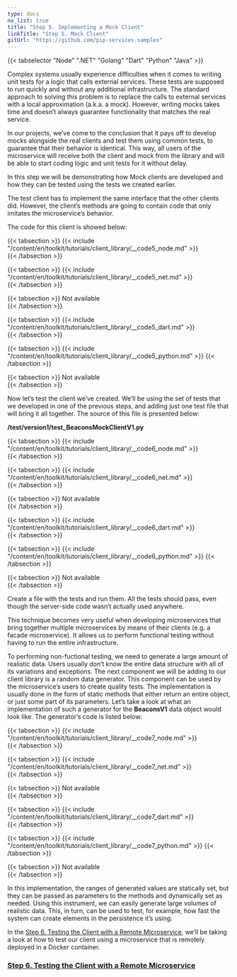 ```yaml
---
type: docs
no_list: true
title: "Step 5. Implementing a Mock Client"
linkTitle: "Step 5. Mock Client" 
gitUrl: "https://github.com/pip-services-samples"
---
```


{{< tabselector "Node" ".NET" "Golang" "Dart" "Python" "Java" >}}

Complex systems usually experience difficulties when it comes to writing unit tests for a logic that calls external services. These tests are supposed to run quickly and without any additional infrastructure. The standard approach to solving this problem is to replace the calls to external services with a local approximation (a.k.a. a mock). However, writing mocks takes time and doesn’t always guarantee functionality that matches the real service.

In our projects, we’ve come to the conclusion that it pays off to develop mocks alongside the real clients and test them using common tests, to guarantee that their behavior is identical. This way, all users of the microservice will receive both the client and mock from the library and will be able to start coding logic and unit tests for it without delay.

In this step we will be demonstrating how Mock clients are developed and how they can be tested using the tests we created earlier.

The test client has to implement the same interface that the other clients did. However, the client’s methods are going to contain code that only imitates the microservice’s behavior.

The code for this client is showed below:

{{< tabsection >}}
  {{< include "/content/en/toolkit/tutorials/client_library/__code5_node.md" >}}  
{{< /tabsection >}}

{{< tabsection >}}
  {{< include "/content/en/toolkit/tutorials/client_library/__code5_net.md" >}}    
{{< /tabsection >}}

{{< tabsection >}}
  Not available  
{{< /tabsection >}}

{{< tabsection >}}
  {{< include "/content/en/toolkit/tutorials/client_library/__code5_dart.md" >}}    
{{< /tabsection >}}

{{< tabsection >}}
  {{< include "/content/en/toolkit/tutorials/client_library/__code5_python.md" >}}
{{< /tabsection >}}

{{< tabsection >}}
  Not available  
{{< /tabsection >}}


Now let’s test the client we’ve created. We’ll be using the set of tests that we developed in one of the previous steps, and adding just one test file that will bring it all together. The source of this file is presented below:

**/test/version1/test_BeaconsMockClientV1.py**

{{< tabsection >}}
  {{< include "/content/en/toolkit/tutorials/client_library/__code6_node.md" >}}  
{{< /tabsection >}}

{{< tabsection >}}
  {{< include "/content/en/toolkit/tutorials/client_library/__code6_net.md" >}}    
{{< /tabsection >}}

{{< tabsection >}}
  Not available  
{{< /tabsection >}}

{{< tabsection >}}
  {{< include "/content/en/toolkit/tutorials/client_library/__code6_dart.md" >}}    
{{< /tabsection >}}

{{< tabsection >}}
  {{< include "/content/en/toolkit/tutorials/client_library/__code6_python.md" >}}
{{< /tabsection >}}

{{< tabsection >}}
  Not available  
{{< /tabsection >}}


Create a file with the tests and run them. All the tests should pass, even though the server-side code wasn’t actually used anywhere.

This technique becomes very useful when developing microservices that bring together multiple microservices by means of their clients (e.g. a facade microservice). It allows us to perform functional testing without having to run the entire infrastructure.

To performing non-fuctional testing, we need to generate a large amount of realistic data. Users usually don’t know the entire data structure with all of its variations and exceptions. The next component we will be adding to our client library is a random data generator. This component can be used by the microservice’s users to create quality tests. The implementation is usually done in the form of static methods that either return an entire object, or just some part of its parameters. Let’s take a look at what an implementation of such a generator for the **BeaconsV1** data object would look like. The generator’s code is listed below:

{{< tabsection >}}
  {{< include "/content/en/toolkit/tutorials/client_library/__code7_node.md" >}}  
{{< /tabsection >}}

{{< tabsection >}}
  {{< include "/content/en/toolkit/tutorials/client_library/__code7_net.md" >}}    
{{< /tabsection >}}

{{< tabsection >}}
  Not available  
{{< /tabsection >}}

{{< tabsection >}}
  {{< include "/content/en/toolkit/tutorials/client_library/__code7_dart.md" >}}    
{{< /tabsection >}}

{{< tabsection >}}
  {{< include "/content/en/toolkit/tutorials/client_library/__code7_python.md" >}}
{{< /tabsection >}}

{{< tabsection >}}
  Not available  
{{< /tabsection >}}

In this implementation, the ranges of generated values are statically set, but they can be passed as parameters to the methods and dynamically set as needed.
Using this instrument, we can easily generate large volumes of realistic data. This, in turn, can be used to test, for example, how fast the system can create elements in the persistence it’s using.

In the [Step 6. Testing the Client with a Remote Microservice](../step5), we’ll be taking a look at how to test our client using a microservice that is remotely deployed in a Docker container.


<span class="hide-title-link">

### [Step 6. Testing the Client with a Remote Microservice](../step5)

</span>
